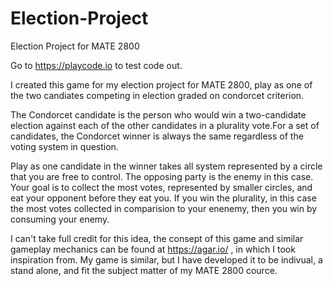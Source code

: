 # Election-Project
Election Project for MATE 2800

Go to https://playcode.io to test code out.

I created this game for my election project for MATE 2800, play as one of the two candiates competing in election graded on condorcet criterion.

The Condorcet candidate is the person who would win a two-candidate election against each of the other candidates in a plurality vote.For a set of candidates, the Condorcet winner is always the same regardless of the voting system in question.

Play as one candidate in the winner takes all system represented by a circle that you are free to control. The opposing party is the enemy in this case. Your goal is to collect the most votes, represented by smaller circles, and eat your opponent before they eat you. If you win the plurality, in this case the most votes collected in comparision to your enenemy, then you win by consuming your enemy. 

I can't take full credit for this idea, the consept of this game and similar gameplay mechanics can be found at https://agar.io/ , in which I took inspiration from. My game is similar, but I have developed it to be indivual, a stand alone, and fit the subject matter of my MATE 2800 cource. 
